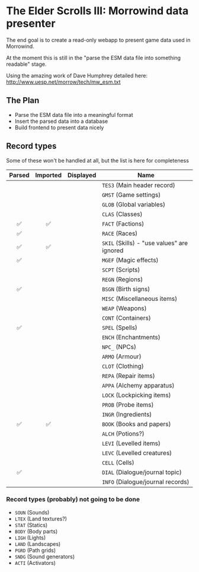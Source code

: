 # The Elder Scrolls III: Morrowind data presenter

The end goal is to create a read-only webapp to present game data used in Morrowind.

At the moment this is still in the "parse the ESM data file into something readable" stage.

Using the amazing work of Dave Humphrey detailed here: http://www.uesp.net/morrow/tech/mw_esm.txt

## The Plan

- Parse the ESM data file into a meaningful format
- Insert the parsed data into a database
- Build frontend to present data nicely

## Record types

Some of these won't be handled at all, but the list is here for completeness

| Parsed | Imported | Displayed | Name |
| :---:  | :---:    | :---:     |------|
|        |          |           | `TES3` (Main header record) |
|        |          |           | `GMST` (Game settings) |
|        |          |           | `GLOB` (Global variables) |
|        |          |           | `CLAS` (Classes) |
| ✅     | ✅        |           | `FACT` (Factions) |
| ✅      |          |           | `RACE` (Races) |
| ✅     | ✅        |           | `SKIL` (Skills) - "use values" are ignored |
| ✅      |          |           | `MGEF` (Magic effects) |
|        |          |           | `SCPT` (Scripts) |
|        |          |           | `REGN` (Regions) |
| ✅     |          |           | `BSGN` (Birth signs) |
|        |          |           | `MISC` (Miscellaneous items) |
|        |          |           | `WEAP` (Weapons) |
|        |          |           | `CONT` (Containers) |
| ✅      |          |           | `SPEL` (Spells) |
|        |          |           | `ENCH` (Enchantments) |
|        |          |           | `NPC_` (NPCs) |
|        |          |           | `ARMO` (Armour) |
|        |          |           | `CLOT` (Clothing) |
|        |          |           | `REPA` (Repair items) |
|        |          |           | `APPA` (Alchemy apparatus) |
|        |          |           | `LOCK` (Lockpicking items) |
|        |          |           | `PROB` (Probe items) |
|        |          |           | `INGR` (Ingredients) |
| ✅     | ✅        |           | `BOOK` (Books and papers) |
|        |          |           | `ALCH` (Potions?) |
|        |          |           | `LEVI` (Levelled items) |
|        |          |           | `LEVC` (Levelled creatures) |
|        |          |           | `CELL` (Cells) |
| ✅      |          |           | `DIAL` (Dialogue/journal topic) |
|        |          |           | `INFO` (Dialogue/journal records) |

### Record types (probably) not going to be done

- `SOUN` (Sounds)
- `LTEX` (Land textures?)
- `STAT` (Statics)
- `BODY` (Body parts)
- `LIGH` (Lights)
- `LAND` (Landscapes)
- `PGRD` (Path grids)
- `SNDG` (Sound generators)
- `ACTI` (Activators)
